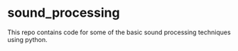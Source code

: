 # sound_processing
This repo contains code for some of the basic sound processing techniques using python.
